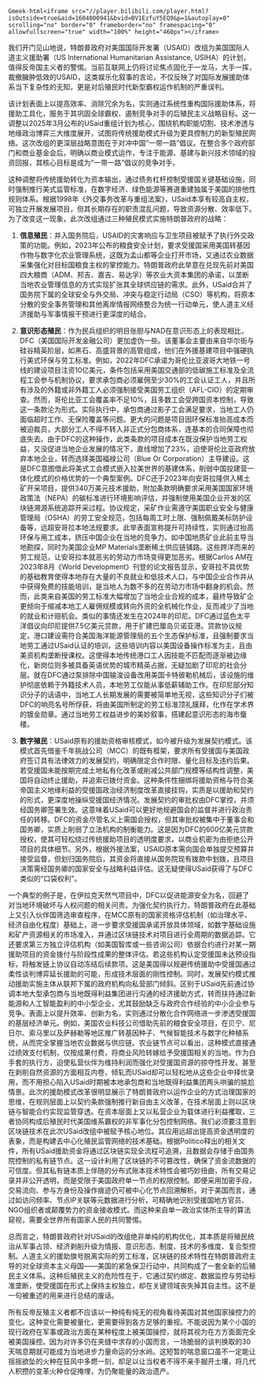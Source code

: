 `Gmeek-html<iframe src="//player.bilibili.com/player.html?isOutside=true&aid=1604800941&bvid=BV1EzfuY5EQ9&p=1&autoplay=0" scrolling="no" border="0" frameborder="no" framespacing="0" allowfullscreen="true" width="100%" height="460px"></iframe>`


我们开门见山地说，特朗普政府对美国国际开发署（USAID）改组为美国国际人道主义援助署（US International Humanitarian Assistance, USIHA）的计划，值得反帝国主义者的警惕。当前互联网上仍将讨论焦点固化于一龙马，大手一挥，裁撤臃肿低效的USAID，这类娱乐化叙事的言论，不仅反映了对国际发展援助体系当下复杂性的无知，更是对后殖民时代新型霸权运作机制的严重误判。

该计划表面上以提高效率、消除冗余为名，实则通过系统性重构国际援助体系，将援助工具化，服务于其巩固全球霸权、遏制竞争对手的后殖民主义战略目标。这一调整以2025年3月公布的USaid重组计划为核心，围绕机构职能切割、技术渗透与地缘政治博弈三大维度展开，试图将传统援助模式升级为更具控制力的新型殖民网络。这次改组的更深层战略意图在于对冲中国“一带一路”倡议。在整合多个政府部门和商业基金会后，明确以商业模式运作，专注于能源、基建与新兴技术领域的投资回报，其核心目标是成为“一带一路”倡议的竞争对手。

这种调整将传统援助转化为资本输出，通过债务杠杆控制受援国关键基础设施，同时强制推行美式监管标准，在数字经济、绿色能源等赛道重建独属于美国的排他性规则体系。根据1998年《外交事务改革与重组法案》，USaid本享有较高自主权，可独立开展发展项目，但其长期存在的职责混乱问题，导致资源分散、效率低下。为了改变这一现象，此次改组通过三种殖民模式实施特朗普政府的战略：

1. **信息殖民**：并入国务院后，USAID的灾害响应与卫生项目被赋予了执行外交政策的功能。例如，2023年公布的粮食安全计划，要求受援国采用美国转基因作物与数字化农业管理系统，这既为孟山都等企业打开市场，又通过农业数据采集强化对目标国粮食主权的掌控能力。特朗普政府此举意在兑现先前对美国四大粮商（ADM、邦吉、嘉吉、易达孚）等农业大资本集团的承诺，以垄断当地农业管理信息的方式实现扩张其全球供应链的需求。此外，USaid合并了国务院下属的全球安全与外交局、冲突与稳定行动局（CSO）等机构，将原本分散的安全事务管理和其他离岸情报网络整合为统一行动单元，使人道主义经济援助与军事情报干预进行更深度的结合。

2. **意识形态殖民**：作为民兵组织的明目张胆与NAD在意识形态上的表现相比，DFC（美国国际开发金融公司）更加虚伪一些。该董事会主要由来自华尔街与硅谷精英阶层，如黑石、高盛背景的高管组成，他们在外援基建项目中强硬执行美式环保与劳工标准。例如，2022年DFC承诺为哥伦比亚波哥大地铁一号线的建设项目注资10亿美元，条件包括采用美国交通部的低碳施工标准及全流程工会参与机制协议，要求承包商必须雇佣至少30%的工会认证工人，并且所有涉及的外籍或非外籍工人必须强制接受美国劳工组织（AFL-CIO）的定期审查。然而，哥伦比亚工会覆盖率不足10%，且多数工会受跨国资本控制，导致这一条款沦为形式。实际执行中，承包商通过影子工会满足要求，当地工人仍面临超时工作、无保险覆盖等问题。更大的问题是项目因环保标准抬高成本而被迫裁员，大部分工人不得不转入非正式分包商体系，连基本的合同保障也彻底失去。由于DFC的这种操作，此类条款的项目成本在既没保护当地劳工权益，又没促进当地企业发展的情况下，直线增加了23%，迫使哥伦比亚政府放弃本地企业，转而选择美国福禄公司（Blue Or Corporation）主导建设。这是DFC意图借此将美式工会模式嵌入拉美世界的基建体系，削弱中国投建营一体化模式的价格优势的一个典型案例。DFC还于2023年向安哥拉隆供入稀土矿开采项目，提供340万美元技术援助，附加条款明确要求采用美国国家环境政策法（NEPA）的碳标准进行环境影响评估，并强制使用美国企业开发的区块链溯源系统追踪开采过程。协议规定，采矿作业需遵守美国职业安全与健康管理局（OSHA）的劳工安全规范，包括每周工时上限、强制佩戴美标防护设备等，远超安哥拉本地法规要求。此举表面宣称提升可持续性，实则通过抬高环保与用工成本，挤压中国企业在当地的竞争力。如中国地质矿业此前主导当地勘探，同时为美国企业MP Materials垄断稀土供应链铺路。这些跨洋而来的劳工规范，让安哥拉本就恶劣的劳动力市场变得更加恶劣。根据Carlos AM在2023年8月《World Development》刊登的论文报告显示，安哥拉不具优势的基础教育使得本地存在大量的不良就业和低技术人口，与中国企业合作并从中获得免费的技能培训，是当地人为数不多的在劳动力市场中翻身的机会。然而，此类来自美国的劳工标准大幅增加了当地企业合规的成本，最终导致矿企更倾向于缩减本地工人雇佣规模或转向外资的全机械化作业，反而减少了当地的就业和计赔机会。类似的事情还发生在2024年的印尼。DFC通过蓝色太平洋倡议向印尼提供7.5亿美元贷款，用于扩建巴厘岛贝诺亚港。贷款协议规定，港口建设需符合美国海洋能源管理局的五个生态保护标准，且强制要求当地劳工通过USaid认证的培训，这些培训内容以美国设备操作标准为主，且由美资机构垄断授课权。这使得本地传统港口工人因技能不匹配而逐渐被边缘化，新岗位则多被具备英语优势的城市精英占据，无疑加剧了印尼的社会分层。就在DFC通过泵排除中国输浚设备改用美国卡特彼勒机械后，该设施的维护彻底依赖于外籍技术人员，本地劳工仅能从事低薪辅助工作。在印尼部分知识分子的话语中，当地工人长期发展的需要被简单地无视，这些知识分子们被DFC的响亮名号所俘获，将由美国所制定的劳工标准顶礼膜拜，化作在学术界的镀金勋章。通过当地劳工权益进步的美妙叙事，搭建起意识形态的海市蜃楼。

3. **数字殖民**：USaid原有的援助资格审核模式，如今被升级为发展契约模式。该模式首先借鉴千年挑战公司（MCC）的既有框架，要求所有受援国与美国政府签订具有法律效力的发展契约，明确限定合作时限、量化目标及违约后果。若受援国未能按期完成土地私有化改革或削减公共部门规模等结构性调整，美国将自动终止援助，并追索已拨付资金。这种条件性捆绑将援助资格与符合美帝国主义地缘利益的受援国政治经济制度改革直接挂钩，实质是以援助和契约的形式，更深度地操纵受援国经济情况。发展契约的审批权由DFC掌控，并须经国务卿签署生效。这意味着USaid可以更好地规避国会的监督并进行政治责任的转移。DFC的资金尽管名义上需国会授权，但其审批权被集中于董事会和国务卿，实质上削弱了立法机构的制衡能力。这是因为DFC的600亿美元贷款授权，使其可轻松绕过传统援助项目的透明度要求，以商业机密为由拒绝公开项目的具体细节。另外，根据外援法案，USAID原本需向国会单独提交预算并接受监督，但划归国务院后，其资金将直接从国务院现有拨款中划拨，且项目决策需经国务卿的国家安全与战略利益评估。这无疑使得USaid获得了与DFC类似的“口袋权利”。

一个典型的例子是，在伊拉克天然气项目中，DFC以促进能源安全为名，回避了对当地环境破坏与人权问题的相关问责。为强化契约执行力，特朗普政府在此基础上又引入伙伴国筛选审查程序，在MCC原有的国家资格评估机制（如治理水平、经济自由化程度）基础上，进一步要求受援国承诺开放具体领域，如数字基础设施和矿产资源相关的市场准入，并通过区块链技术对项目进行全周期的数据追踪。它还要求第三方独立评估机构（如美国智库或一些咨询公司）依据合约进行对某一期援助项目的资金拨付与阶段性成果的整体评估。若这些机构认定受援国未达预设指标，将触发链上协议自动冻结后续款项。这是美国得以规避传统援助中受援国通过柔性谈判博弈延长援助的可能，形成技术层面的刚性控制。同时，发展契约模式推动援助实施主体从联邦下属的政府机构向私营部门倾斜。区别于USaid先前通过协调本地大型承包商与当地既得利益集团进行沟通的经济援助方式，转而扶持通过新能源和人工智能盈利的中小型企业，尤其鼓励缺乏与政府合作经验的中小企业参与竞争。表面上以提升效率、创新为名，实则通过分散化合作网络进一步渗透受援国的基层经济单元。例如，美国农业科技公司借助先前的粮食安全项目，在贝宁、尼日尔、索马里以及萨赫勒等地区推广转基因种子、气候智能技术与数字化种植系统，从而完全掌握当地农业数据与供应链。农业链节点可以看出，这种模式直接通过绩效支付机制，仅按成果付费，将商业风险转嫁给予受援国相关的当地。作为白手套的执行方，迫使私营伙伴为维持利润而强化对受援国资源的掠夺性开发。甚至在剥削自然资源的方面相互内卷，倾轧而USaid却可以轻松地从这些企业中择优录用，而不用担心陷入USaid时期被本地承包商和当地既得利益集团两头哄骗的尴尬情景。此次的援助模式改革很明显展示了特朗普政府以运作企业的方式治理国家的思维，在规则层面上以契约条款强制推行新自由主义改革，在技术层面上则以区块链与智能合约实现监管穿透。在资本层面上又以私营企业为载体进行利益攫取，三者协同构成后殖民时代美国维系霸权的非军事化分包控制网络。我们必须要注意到区块链技术在此次USaid改组中被赋予核心地位。其应用远超出提高资金透明度的表象，而是构建去中心化殖民监管网络的技术基础。根据Politico释出的相关文件，所有USaid援助资金将通过区块链实现全流程可追溯，且数据会存储于由国务院控制的私有链节点。这一设计利用了区块链的不可篡改性，确保了资金流数据的可信度。但其私有链本质上伴随的分布式账本技术特性会被巧妙扭曲，所有交易记录并非公开透明，而是受限于美国政府单一节点的权限控制。即便采用加密手段，交易流向、参与方身份及操作痕迹仍可被中心化节点回溯解析。对于美国而言，通过如访问频率、节点IP关联等元数据进行分析，可精确地识别受援国地方官员、NGO组织者或颠覆势力的资金接收模式。而这种来自单一政治实体所主导的算法窥视，需要全世界所有国家人民的共同警惕。

总而言之，特朗普政府针对USaid的改组绝非单纯的机构优化，其本质是将殖民统治从军事占领、经济剥削升级为情报、意识形态、制度、技术的多维度、复合型控制。人道主义的援助旗号脱离实际的劳工标准，区块链的技术特性在特朗普政府主导的对全球资本主义母国——美国的紧急保卫行动中，共同构成了一套全新的后殖民主义体系。这种后殖民主义的危险性在于，它通过契约绑定、数据监控与劳动标准垄断，使受援国在形式上保持主权独立，却在关键领域丧失掉其自主性。这不是一句被重述的用来进行总结的废话。

所有反帝反殖主义者都不应该以一种纯有纯无的视角看待美国对其他国家操控力的变化。这种变化需要被量化，更需要得到各方足够的重视。不能说因为某个小国的现行政府在军事或政治方面在某种程度上被美国操控，就将其视为在方方面面完全被美国操控。因为对许多仍在夹缝中求存的小国而言，一场脆弱的谈判换取的30天喘息期就可能成为当地进步力量命运的分水岭。这短暂的喘息窗口虽不一定能让摇摇欲坠的火种在狂风中多燃一刻，却足以让当权者不得不亲手掘开土壤，将几代人积攒的变革火种仓促掩埋，为仍聚能量的政治遗产。